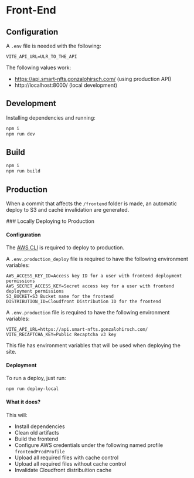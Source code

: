 # Front-End

## Configuration

A `.env` file is needed with the following:
```
VITE_API_URL=ULR_TO_THE_API
```

The following values work:
- https://api.smart-nfts.gonzalohirsch.com/ (using production API)
- http://localhost:8000/ (local development)

## Development

Installing dependencies and running:

```sh
npm i
npm run dev
```

## Build

```sh
npm i
npm run build
```

## Production

When a commit that affects the `/frontend` folder is made, an automatic deploy to S3 and caché invalidation are generated.

### Locally Deploying to Production

#### Configuration

The [AWS CLI](https://docs.aws.amazon.com/cli/latest/userguide/getting-started-install.html) is required to deploy to production.

A `.env.production_deploy` file is required to have the following environment variables:
```
AWS_ACCESS_KEY_ID=Access key ID for a user with frontend deployment permissions
AWS_SECRET_ACCESS_KEY=Secret access key for a user with frontend deployment permissions
S3_BUCKET=S3 Bucket name for the frontend
DISTRIBUTION_ID=Cloudfront Distribution ID for the frontend
```

A `.env.production` file is required to have the following environment variables:
```
VITE_API_URL=https://api.smart-nfts.gonzalohirsch.com/
VITE_RECAPTCHA_KEY=Public Recaptcha v3 key
```
This file has environment variables that will be used when deploying the site.

#### Deployment

To run a deploy, just run:
```
npm run deploy-local
```

#### What it does?

This will:
- Install dependencies
- Clean old artifacts
- Build the frontend
- Configure AWS credentials under the following named profile `frontendProdProfile`
- Upload all required files with cache control
- Upload all required files without cache control
- Invalidate Cloudfront distribuition cache